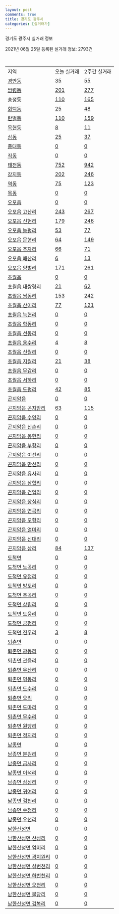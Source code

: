 ```yaml
---
layout: post
comments: true
title: 경기도 광주시
categories: [실거래가]
---
```


경기도 광주시 실거래 정보

2021년 06월 25일 등록된 실거래 정보: 2793건

<script type="text/javascript">
  google.charts.load('current', {'packages':['corechart']});
  google.charts.setOnLoadCallback(drawChart);

  function drawChart() {
    var data = google.visualization.arrayToDataTable([['거래일', '매매', '전월세', '전매'], ['2020-02', 555, 402, 131], ['2020-03', 470, 256, 212], ['2020-04', 442, 252, 49], ['2021-02', 0, 14, 0], ['2021-03', 3, 53, 0], ['2021-04', 180, 93, 34], ['2021-05', 328, 194, 48], ['2021-06', 119, 115, 13]]);

    var options = {
      title: '최근 유형별 거래량 추이',
      legend: { position: 'bottom' }
    };

    var chart = new google.visualization.LineChart(document.getElementById('columnchart_material'));
    chart.draw(data, (options));
  }
</script>

<div id="columnchart_material" style="width: 450px; margin-left: -35px"></div>
<br>
<table class="sortable">
  <tr>
    <td>지역</td>
    <td>오늘 실거래</td>
    <td>2주간 실거래</td>
  </tr>

  
  <tr class="item">
    <td><a href="4161010100.html">경안동</a></td>
    <td><a href="4161010100.html">35</a></td>
    <td><a href="4161010100.html">55</a></td>
  </tr>
    

  <tr class="item">
    <td><a href="4161010200.html">쌍령동</a></td>
    <td><a href="4161010200.html">201</a></td>
    <td><a href="4161010200.html">277</a></td>
  </tr>
    

  <tr class="item">
    <td><a href="4161010300.html">송정동</a></td>
    <td><a href="4161010300.html">110</a></td>
    <td><a href="4161010300.html">165</a></td>
  </tr>
    

  <tr class="item">
    <td><a href="4161010400.html">회덕동</a></td>
    <td><a href="4161010400.html">25</a></td>
    <td><a href="4161010400.html">48</a></td>
  </tr>
    

  <tr class="item">
    <td><a href="4161010500.html">탄벌동</a></td>
    <td><a href="4161010500.html">110</a></td>
    <td><a href="4161010500.html">159</a></td>
  </tr>
    

  <tr class="item">
    <td><a href="4161010600.html">목현동</a></td>
    <td><a href="4161010600.html">8</a></td>
    <td><a href="4161010600.html">11</a></td>
  </tr>
    

  <tr class="item">
    <td><a href="4161010700.html">삼동</a></td>
    <td><a href="4161010700.html">25</a></td>
    <td><a href="4161010700.html">37</a></td>
  </tr>
    

  <tr class="item">
    <td><a href="4161010800.html">중대동</a></td>
    <td><a href="4161010800.html">0</a></td>
    <td><a href="4161010800.html">0</a></td>
  </tr>
    

  <tr class="item">
    <td><a href="4161010900.html">직동</a></td>
    <td><a href="4161010900.html">0</a></td>
    <td><a href="4161010900.html">0</a></td>
  </tr>
    

  <tr class="item">
    <td><a href="4161011000.html">태전동</a></td>
    <td><a href="4161011000.html">752</a></td>
    <td><a href="4161011000.html">942</a></td>
  </tr>
    

  <tr class="item">
    <td><a href="4161011100.html">장지동</a></td>
    <td><a href="4161011100.html">202</a></td>
    <td><a href="4161011100.html">246</a></td>
  </tr>
    

  <tr class="item">
    <td><a href="4161011200.html">역동</a></td>
    <td><a href="4161011200.html">75</a></td>
    <td><a href="4161011200.html">123</a></td>
  </tr>
    

  <tr class="item">
    <td><a href="4161011300.html">목동</a></td>
    <td><a href="4161011300.html">0</a></td>
    <td><a href="4161011300.html">0</a></td>
  </tr>
    

  <tr class="item">
    <td><a href="4161025000.html">오포읍</a></td>
    <td><a href="4161025000.html">0</a></td>
    <td><a href="4161025000.html">0</a></td>
  </tr>
    

  <tr class="item">
    <td><a href="4161025021.html">오포읍 고산리</a></td>
    <td><a href="4161025021.html">243</a></td>
    <td><a href="4161025021.html">267</a></td>
  </tr>
    

  <tr class="item">
    <td><a href="4161025022.html">오포읍 신현리</a></td>
    <td><a href="4161025022.html">179</a></td>
    <td><a href="4161025022.html">246</a></td>
  </tr>
    

  <tr class="item">
    <td><a href="4161025023.html">오포읍 능평리</a></td>
    <td><a href="4161025023.html">53</a></td>
    <td><a href="4161025023.html">77</a></td>
  </tr>
    

  <tr class="item">
    <td><a href="4161025024.html">오포읍 문형리</a></td>
    <td><a href="4161025024.html">64</a></td>
    <td><a href="4161025024.html">149</a></td>
  </tr>
    

  <tr class="item">
    <td><a href="4161025025.html">오포읍 추자리</a></td>
    <td><a href="4161025025.html">66</a></td>
    <td><a href="4161025025.html">71</a></td>
  </tr>
    

  <tr class="item">
    <td><a href="4161025026.html">오포읍 매산리</a></td>
    <td><a href="4161025026.html">6</a></td>
    <td><a href="4161025026.html">13</a></td>
  </tr>
    

  <tr class="item">
    <td><a href="4161025027.html">오포읍 양벌리</a></td>
    <td><a href="4161025027.html">171</a></td>
    <td><a href="4161025027.html">261</a></td>
  </tr>
    

  <tr class="item">
    <td><a href="4161025300.html">초월읍</a></td>
    <td><a href="4161025300.html">0</a></td>
    <td><a href="4161025300.html">0</a></td>
  </tr>
    

  <tr class="item">
    <td><a href="4161025321.html">초월읍 대쌍령리</a></td>
    <td><a href="4161025321.html">21</a></td>
    <td><a href="4161025321.html">62</a></td>
  </tr>
    

  <tr class="item">
    <td><a href="4161025322.html">초월읍 쌍동리</a></td>
    <td><a href="4161025322.html">153</a></td>
    <td><a href="4161025322.html">242</a></td>
  </tr>
    

  <tr class="item">
    <td><a href="4161025323.html">초월읍 산이리</a></td>
    <td><a href="4161025323.html">77</a></td>
    <td><a href="4161025323.html">121</a></td>
  </tr>
    

  <tr class="item">
    <td><a href="4161025324.html">초월읍 늑현리</a></td>
    <td><a href="4161025324.html">0</a></td>
    <td><a href="4161025324.html">0</a></td>
  </tr>
    

  <tr class="item">
    <td><a href="4161025325.html">초월읍 학동리</a></td>
    <td><a href="4161025325.html">0</a></td>
    <td><a href="4161025325.html">0</a></td>
  </tr>
    

  <tr class="item">
    <td><a href="4161025326.html">초월읍 선동리</a></td>
    <td><a href="4161025326.html">0</a></td>
    <td><a href="4161025326.html">0</a></td>
  </tr>
    

  <tr class="item">
    <td><a href="4161025327.html">초월읍 용수리</a></td>
    <td><a href="4161025327.html">4</a></td>
    <td><a href="4161025327.html">8</a></td>
  </tr>
    

  <tr class="item">
    <td><a href="4161025328.html">초월읍 신월리</a></td>
    <td><a href="4161025328.html">0</a></td>
    <td><a href="4161025328.html">0</a></td>
  </tr>
    

  <tr class="item">
    <td><a href="4161025329.html">초월읍 지월리</a></td>
    <td><a href="4161025329.html">21</a></td>
    <td><a href="4161025329.html">38</a></td>
  </tr>
    

  <tr class="item">
    <td><a href="4161025330.html">초월읍 무갑리</a></td>
    <td><a href="4161025330.html">0</a></td>
    <td><a href="4161025330.html">0</a></td>
  </tr>
    

  <tr class="item">
    <td><a href="4161025331.html">초월읍 서하리</a></td>
    <td><a href="4161025331.html">0</a></td>
    <td><a href="4161025331.html">0</a></td>
  </tr>
    

  <tr class="item">
    <td><a href="4161025332.html">초월읍 도평리</a></td>
    <td><a href="4161025332.html">42</a></td>
    <td><a href="4161025332.html">85</a></td>
  </tr>
    

  <tr class="item">
    <td><a href="4161025900.html">곤지암읍</a></td>
    <td><a href="4161025900.html">0</a></td>
    <td><a href="4161025900.html">0</a></td>
  </tr>
    

  <tr class="item">
    <td><a href="4161025921.html">곤지암읍 곤지암리</a></td>
    <td><a href="4161025921.html">63</a></td>
    <td><a href="4161025921.html">115</a></td>
  </tr>
    

  <tr class="item">
    <td><a href="4161025922.html">곤지암읍 수양리</a></td>
    <td><a href="4161025922.html">0</a></td>
    <td><a href="4161025922.html">0</a></td>
  </tr>
    

  <tr class="item">
    <td><a href="4161025923.html">곤지암읍 신촌리</a></td>
    <td><a href="4161025923.html">0</a></td>
    <td><a href="4161025923.html">0</a></td>
  </tr>
    

  <tr class="item">
    <td><a href="4161025924.html">곤지암읍 봉현리</a></td>
    <td><a href="4161025924.html">0</a></td>
    <td><a href="4161025924.html">0</a></td>
  </tr>
    

  <tr class="item">
    <td><a href="4161025925.html">곤지암읍 부항리</a></td>
    <td><a href="4161025925.html">0</a></td>
    <td><a href="4161025925.html">0</a></td>
  </tr>
    

  <tr class="item">
    <td><a href="4161025926.html">곤지암읍 이선리</a></td>
    <td><a href="4161025926.html">0</a></td>
    <td><a href="4161025926.html">0</a></td>
  </tr>
    

  <tr class="item">
    <td><a href="4161025927.html">곤지암읍 만선리</a></td>
    <td><a href="4161025927.html">0</a></td>
    <td><a href="4161025927.html">0</a></td>
  </tr>
    

  <tr class="item">
    <td><a href="4161025928.html">곤지암읍 유사리</a></td>
    <td><a href="4161025928.html">0</a></td>
    <td><a href="4161025928.html">0</a></td>
  </tr>
    

  <tr class="item">
    <td><a href="4161025929.html">곤지암읍 삼합리</a></td>
    <td><a href="4161025929.html">0</a></td>
    <td><a href="4161025929.html">0</a></td>
  </tr>
    

  <tr class="item">
    <td><a href="4161025930.html">곤지암읍 건업리</a></td>
    <td><a href="4161025930.html">0</a></td>
    <td><a href="4161025930.html">0</a></td>
  </tr>
    

  <tr class="item">
    <td><a href="4161025931.html">곤지암읍 장심리</a></td>
    <td><a href="4161025931.html">0</a></td>
    <td><a href="4161025931.html">0</a></td>
  </tr>
    

  <tr class="item">
    <td><a href="4161025932.html">곤지암읍 연곡리</a></td>
    <td><a href="4161025932.html">0</a></td>
    <td><a href="4161025932.html">0</a></td>
  </tr>
    

  <tr class="item">
    <td><a href="4161025933.html">곤지암읍 오향리</a></td>
    <td><a href="4161025933.html">0</a></td>
    <td><a href="4161025933.html">0</a></td>
  </tr>
    

  <tr class="item">
    <td><a href="4161025934.html">곤지암읍 열미리</a></td>
    <td><a href="4161025934.html">0</a></td>
    <td><a href="4161025934.html">0</a></td>
  </tr>
    

  <tr class="item">
    <td><a href="4161025935.html">곤지암읍 신대리</a></td>
    <td><a href="4161025935.html">0</a></td>
    <td><a href="4161025935.html">0</a></td>
  </tr>
    

  <tr class="item">
    <td><a href="4161025936.html">곤지암읍 삼리</a></td>
    <td><a href="4161025936.html">84</a></td>
    <td><a href="4161025936.html">137</a></td>
  </tr>
    

  <tr class="item">
    <td><a href="4161033000.html">도척면</a></td>
    <td><a href="4161033000.html">0</a></td>
    <td><a href="4161033000.html">0</a></td>
  </tr>
    

  <tr class="item">
    <td><a href="4161033021.html">도척면 노곡리</a></td>
    <td><a href="4161033021.html">0</a></td>
    <td><a href="4161033021.html">0</a></td>
  </tr>
    

  <tr class="item">
    <td><a href="4161033022.html">도척면 유정리</a></td>
    <td><a href="4161033022.html">0</a></td>
    <td><a href="4161033022.html">0</a></td>
  </tr>
    

  <tr class="item">
    <td><a href="4161033023.html">도척면 방도리</a></td>
    <td><a href="4161033023.html">0</a></td>
    <td><a href="4161033023.html">0</a></td>
  </tr>
    

  <tr class="item">
    <td><a href="4161033024.html">도척면 추곡리</a></td>
    <td><a href="4161033024.html">0</a></td>
    <td><a href="4161033024.html">0</a></td>
  </tr>
    

  <tr class="item">
    <td><a href="4161033025.html">도척면 상림리</a></td>
    <td><a href="4161033025.html">0</a></td>
    <td><a href="4161033025.html">0</a></td>
  </tr>
    

  <tr class="item">
    <td><a href="4161033026.html">도척면 도웅리</a></td>
    <td><a href="4161033026.html">0</a></td>
    <td><a href="4161033026.html">0</a></td>
  </tr>
    

  <tr class="item">
    <td><a href="4161033027.html">도척면 궁평리</a></td>
    <td><a href="4161033027.html">0</a></td>
    <td><a href="4161033027.html">0</a></td>
  </tr>
    

  <tr class="item">
    <td><a href="4161033028.html">도척면 진우리</a></td>
    <td><a href="4161033028.html">3</a></td>
    <td><a href="4161033028.html">8</a></td>
  </tr>
    

  <tr class="item">
    <td><a href="4161034000.html">퇴촌면</a></td>
    <td><a href="4161034000.html">0</a></td>
    <td><a href="4161034000.html">0</a></td>
  </tr>
    

  <tr class="item">
    <td><a href="4161034021.html">퇴촌면 광동리</a></td>
    <td><a href="4161034021.html">0</a></td>
    <td><a href="4161034021.html">0</a></td>
  </tr>
    

  <tr class="item">
    <td><a href="4161034022.html">퇴촌면 관음리</a></td>
    <td><a href="4161034022.html">0</a></td>
    <td><a href="4161034022.html">0</a></td>
  </tr>
    

  <tr class="item">
    <td><a href="4161034023.html">퇴촌면 우산리</a></td>
    <td><a href="4161034023.html">0</a></td>
    <td><a href="4161034023.html">0</a></td>
  </tr>
    

  <tr class="item">
    <td><a href="4161034024.html">퇴촌면 영동리</a></td>
    <td><a href="4161034024.html">0</a></td>
    <td><a href="4161034024.html">0</a></td>
  </tr>
    

  <tr class="item">
    <td><a href="4161034025.html">퇴촌면 도수리</a></td>
    <td><a href="4161034025.html">0</a></td>
    <td><a href="4161034025.html">0</a></td>
  </tr>
    

  <tr class="item">
    <td><a href="4161034026.html">퇴촌면 오리</a></td>
    <td><a href="4161034026.html">0</a></td>
    <td><a href="4161034026.html">0</a></td>
  </tr>
    

  <tr class="item">
    <td><a href="4161034027.html">퇴촌면 도마리</a></td>
    <td><a href="4161034027.html">0</a></td>
    <td><a href="4161034027.html">0</a></td>
  </tr>
    

  <tr class="item">
    <td><a href="4161034028.html">퇴촌면 무수리</a></td>
    <td><a href="4161034028.html">0</a></td>
    <td><a href="4161034028.html">0</a></td>
  </tr>
    

  <tr class="item">
    <td><a href="4161034029.html">퇴촌면 원당리</a></td>
    <td><a href="4161034029.html">0</a></td>
    <td><a href="4161034029.html">0</a></td>
  </tr>
    

  <tr class="item">
    <td><a href="4161034030.html">퇴촌면 정지리</a></td>
    <td><a href="4161034030.html">0</a></td>
    <td><a href="4161034030.html">0</a></td>
  </tr>
    

  <tr class="item">
    <td><a href="4161035000.html">남종면</a></td>
    <td><a href="4161035000.html">0</a></td>
    <td><a href="4161035000.html">0</a></td>
  </tr>
    

  <tr class="item">
    <td><a href="4161035021.html">남종면 분원리</a></td>
    <td><a href="4161035021.html">0</a></td>
    <td><a href="4161035021.html">0</a></td>
  </tr>
    

  <tr class="item">
    <td><a href="4161035022.html">남종면 금사리</a></td>
    <td><a href="4161035022.html">0</a></td>
    <td><a href="4161035022.html">0</a></td>
  </tr>
    

  <tr class="item">
    <td><a href="4161035023.html">남종면 이석리</a></td>
    <td><a href="4161035023.html">0</a></td>
    <td><a href="4161035023.html">0</a></td>
  </tr>
    

  <tr class="item">
    <td><a href="4161035024.html">남종면 삼성리</a></td>
    <td><a href="4161035024.html">0</a></td>
    <td><a href="4161035024.html">0</a></td>
  </tr>
    

  <tr class="item">
    <td><a href="4161035025.html">남종면 귀여리</a></td>
    <td><a href="4161035025.html">0</a></td>
    <td><a href="4161035025.html">0</a></td>
  </tr>
    

  <tr class="item">
    <td><a href="4161035026.html">남종면 검천리</a></td>
    <td><a href="4161035026.html">0</a></td>
    <td><a href="4161035026.html">0</a></td>
  </tr>
    

  <tr class="item">
    <td><a href="4161035027.html">남종면 수청리</a></td>
    <td><a href="4161035027.html">0</a></td>
    <td><a href="4161035027.html">0</a></td>
  </tr>
    

  <tr class="item">
    <td><a href="4161035028.html">남종면 우천리</a></td>
    <td><a href="4161035028.html">0</a></td>
    <td><a href="4161035028.html">0</a></td>
  </tr>
    

  <tr class="item">
    <td><a href="4161037000.html">남한산성면</a></td>
    <td><a href="4161037000.html">0</a></td>
    <td><a href="4161037000.html">0</a></td>
  </tr>
    

  <tr class="item">
    <td><a href="4161037021.html">남한산성면 산성리</a></td>
    <td><a href="4161037021.html">0</a></td>
    <td><a href="4161037021.html">0</a></td>
  </tr>
    

  <tr class="item">
    <td><a href="4161037022.html">남한산성면 엄미리</a></td>
    <td><a href="4161037022.html">0</a></td>
    <td><a href="4161037022.html">0</a></td>
  </tr>
    

  <tr class="item">
    <td><a href="4161037023.html">남한산성면 광지원리</a></td>
    <td><a href="4161037023.html">0</a></td>
    <td><a href="4161037023.html">0</a></td>
  </tr>
    

  <tr class="item">
    <td><a href="4161037024.html">남한산성면 상번천리</a></td>
    <td><a href="4161037024.html">0</a></td>
    <td><a href="4161037024.html">0</a></td>
  </tr>
    

  <tr class="item">
    <td><a href="4161037025.html">남한산성면 하번천리</a></td>
    <td><a href="4161037025.html">0</a></td>
    <td><a href="4161037025.html">0</a></td>
  </tr>
    

  <tr class="item">
    <td><a href="4161037026.html">남한산성면 오전리</a></td>
    <td><a href="4161037026.html">0</a></td>
    <td><a href="4161037026.html">0</a></td>
  </tr>
    

  <tr class="item">
    <td><a href="4161037027.html">남한산성면 불당리</a></td>
    <td><a href="4161037027.html">0</a></td>
    <td><a href="4161037027.html">0</a></td>
  </tr>
    

  <tr class="item">
    <td><a href="4161037028.html">남한산성면 검복리</a></td>
    <td><a href="4161037028.html">0</a></td>
    <td><a href="4161037028.html">0</a></td>
  </tr>
    


</table>


    